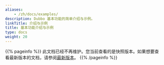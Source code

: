 ```yaml
---
aliases:
    - /zh/docs/examples/
description: Dubbo 基本功能的简单介绍与示例。
linkTitle: 介绍与示例
title: 基本功能介绍与示例
type: docs
weight: 20
---
```




{{% pageinfo %}} 此文档已经不再维护。您当前查看的是快照版本。如果想要查看最新版本的文档，请参阅[最新版本](/zh-cn/docs3-v2/java-sdk/quick-start/)。
{{% /pageinfo %}}